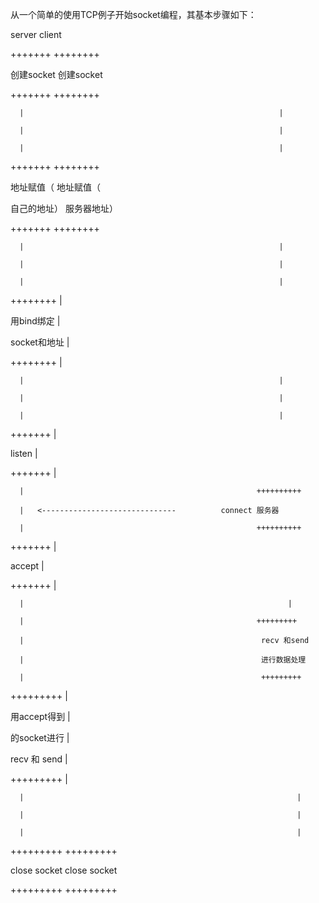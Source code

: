 从一个简单的使用TCP例子开始socket编程，其基本步骤如下：

server                                                  client

 

+++++++                                          ++++++++

创建socket                                          创建socket

+++++++                                          ++++++++

      |                                                         |

      |                                                         |

      |                                                         |

+++++++                                          ++++++++

地址赋值（                                           地址赋值（

自己的地址）                                        服务器地址）

+++++++                                          ++++++++

      |                                                         |

      |                                                         |

      |                                                         |

++++++++                                              |

用bind绑定                                                |

socket和地址                                             |

++++++++                                              |

      |                                                         |

      |                                                         |

      |                                                         |

+++++++                                                 |

listen                                                         |

+++++++                                                  |

      |                                                    ++++++++++

      |   <------------------------------          connect 服务器         

      |                                                    ++++++++++

+++++++                                                  |

accept                                                        |

+++++++                                                  |

      |                                                           |

      |                                                    +++++++++

      |                                                     recv 和send

      |                                                     进行数据处理

      |                                                     +++++++++

+++++++++                                                |

用accept得到                                                 |

的socket进行                                                 |

recv 和 send                                                 |

+++++++++                                                |

      |                                                             |

      |                                                             |

      |                                                             |

+++++++++                                        +++++++++

close socket                                         close socket

+++++++++                                        +++++++++